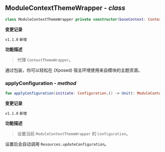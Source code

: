 ## ModuleContextThemeWrapper *- class*

```kotlin
class ModuleContextThemeWrapper private constructor(baseContext: Context, theme: Int, configuration: Configuration?) : ContextThemeWrapper
```

**变更记录**

`v1.1.0` `新增`

**功能描述**

> 代理 `ContextThemeWrapper`。

通过包装，你可以轻松在 (Xposed) 宿主环境使用来自模块的主题资源。

### applyConfiguration *- method*

```kotlin
fun applyConfiguration(initiate: Configuration.() -> Unit): ModuleContextThemeWrapper
```

**变更记录**

`v1.1.0` `新增`

**功能描述**

> 设置当前 `ModuleContextThemeWrapper` 的 `Configuration`。

设置后会自动调用 `Resources.updateConfiguration`。